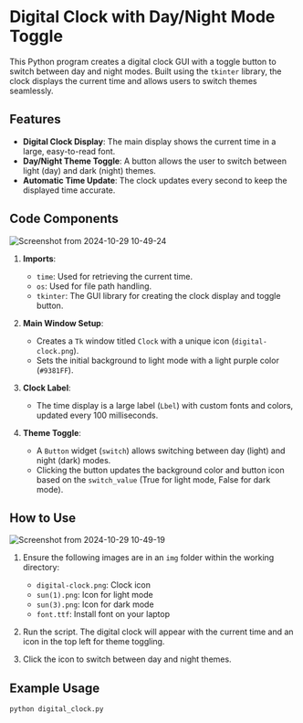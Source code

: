 # Digital Clock with Day/Night Mode Toggle

This Python program creates a digital clock GUI with a toggle button to switch between day and night modes. Built using the `tkinter` library, the clock displays the current time and allows users to switch themes seamlessly.

## Features

- **Digital Clock Display**: The main display shows the current time in a large, easy-to-read font.
- **Day/Night Theme Toggle**: A button allows the user to switch between light (day) and dark (night) themes.
- **Automatic Time Update**: The clock updates every second to keep the displayed time accurate.

## Code Components
![Screenshot from 2024-10-29 10-49-24](https://github.com/user-attachments/assets/38646126-958e-4e8f-9284-743d6e201821)

1. **Imports**:
   - `time`: Used for retrieving the current time.
   - `os`: Used for file path handling.
   - `tkinter`: The GUI library for creating the clock display and toggle button.

2. **Main Window Setup**:
   - Creates a `Tk` window titled `Clock` with a unique icon (`digital-clock.png`).
   - Sets the initial background to light mode with a light purple color (`#9381FF`).

3. **Clock Label**:
   - The time display is a large label (`Lbel`) with custom fonts and colors, updated every 100 milliseconds.

4. **Theme Toggle**:
   - A `Button` widget (`switch`) allows switching between day (light) and night (dark) modes.
   - Clicking the button updates the background color and button icon based on the `switch_value` (True for light mode, False for dark mode).

## How to Use
![Screenshot from 2024-10-29 10-49-19](https://github.com/user-attachments/assets/baabf00b-5ecd-4bf7-819c-9304499a3e9e)

1. Ensure the following images are in an `img` folder within the working directory:
   - `digital-clock.png`: Clock icon
   - `sun(1).png`: Icon for light mode
   - `sun(3).png`: Icon for dark mode
   - `font.ttf`: Install font on your laptop

2. Run the script. The digital clock will appear with the current time and an icon in the top left for theme toggling.

3. Click the icon to switch between day and night themes.

## Example Usage

```python
python digital_clock.py
